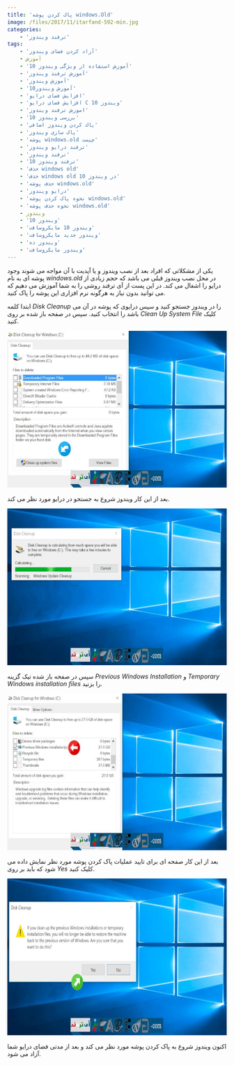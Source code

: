 ```yaml
---
title: 'پاک کردن پوشه windows.Old'
image: /files/2017/11/itarfand-592-min.jpg
categories:
    - 'ترفند ویندوز'
tags:
    - 'آزاد کردن فضای ویندوز'
    - آموزش
    - 'آموزش استفاده از ویژگی ویندوز 10'
    - 'آموزش ترفند ویندوز'
    - 'آموزش ویندوز'
    - 'آموزش ویندوز10'
    - 'افزایش فضای درایو'
    - 'افزایش فضای درایو C ویندوز 10'
    - 'اموزش ترفند ویندوز'
    - 'بررسی ویندوز 10'
    - 'پاك كردن ويندوز اضافی'
    - 'پاک سازی ویندوز'
    - 'پوشه windows.old چیست'
    - 'ترفند درایو ویندوز'
    - 'ترفند ویندوز'
    - 'ترفند ویندوز 10'
    - 'حذف windows old'
    - 'حذف windows old در ویندوز 10'
    - 'حذف پوشه windows.old'
    - 'درایو ویندوز'
    - 'نحوه پاک کردن پوشه windows.old'
    - 'نحوه حذف پوشه windows.old'
    - ویندوز
    - 'ویندوز 10'
    - 'ویندوز 10 مایکروسافت'
    - 'ویندوز جدید مایکروسافت'
    - 'ویندوز ده'
    - 'ویندوز مایکروسافت'
---
```


یکی از مشکلاتی که افراد بعد از نصب ویندوز و یا آپدیت با آن مواجه می شوند وجود پوشه ای به نام *windows.old* در محل نصب ویندوز قبلی می باشد که حجم زیادی از درایو را اشغال می کند. در این پست از آی ترفند روشی را به شما آموزش می دهیم که می توانید بدون نیاز به هرگونه نرم افزاری این پوشه را پاک کنید.

ابتدا کلمه *Disk Cleanup* را در ویندوز جستجو کنید و سپس درایوی که پوشه در آن می باشد را انتخاب کنید. سپس در صفحه باز شده بر روی *Clean Up System File* کلیک کنید.

![mhkarami97](/files/2017/11/itarfand-588-min.jpg)

بعد از این کار ویندوز شروع به جستجو در درایو مورد نظر می کند.

![mhkarami97](/files/2017/11/itarfand-589-min.jpg)

سپس در صفحه باز شده تیک گزینه *Previous Windows Installation* و *Temporary Windows installation files* را بزنید.

![mhkarami97](/files/2017/11/itarfand-590-min.jpg)

بعد از این کار صفحه ای برای تایید عملیات پاک کردن پوشه مورد نظر نمایش داده می شود که باید بر روی *Yes* کلیک کنید.

![mhkarami97](/files/2017/11/itarfand-591-min.jpg)

اکنون ویندوز شروع به پاک کردن پوشه مورد نظر می کند و بعد از مدتی فضای درایو شما آزاد می شود.